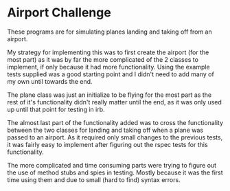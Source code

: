 Airport Challenge
=================

These programs are for simulating planes landing and taking off from an airport.

My strategy for implementing this was to first create the airport (for the most part) as it was by far the more complicated of the 2 classes to implement, if only because it had more functionality. Using the example tests supplied was a good starting point and I didn't need to add many of my own until towards the end.

The plane class was just an initialize to be flying for the most part as the rest of it's functionality didn't really matter until the end, as it was only used up until that point for testing in irb.

The almost last part of the functionality added was to cross the functionality between the two classes for landing and taking off when a plane was passed to an airport. As it required only small changes to the previous tests, it was fairly easy to implement after figuring out the rspec tests for this functionality.

The more complicated and time consuming parts were trying to figure out the use of method stubs and spies in testing. Mostly because it was the first time using them and due to small (hard to find) syntax errors. 
